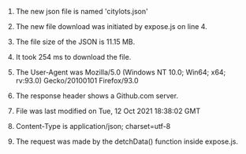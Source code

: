 1. The new json file is named 'citylots.json'

2. The new file download was initiated by expose.js on line 4.

3. The file size of the JSON is 11.15 MB.

4. It took 254 ms to download the file.

5. The User-Agent was Mozilla/5.0 (Windows NT 10.0; Win64; x64; rv:93.0) Gecko/20100101 Firefox/93.0

6. The response header shows a Github.com server.

7. File was last modified on Tue, 12 Oct 2021 18:38:02 GMT

8. Content-Type is application/json; charset=utf-8

9. The request was made by the detchData() function inside expose.js.